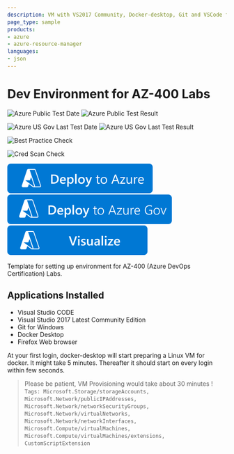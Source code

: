 ```yaml
---
description: VM with VS2017 Community, Docker-desktop, Git and VSCode for AZ-400 (Azure DevOps) Labs
page_type: sample
products:
- azure
- azure-resource-manager
languages:
- json
---
```

# Dev Environment for AZ-400 Labs

![Azure Public Test Date](https://azurequickstartsservice.blob.core.windows.net/badges/application-workloads/visualstudio/az-400-dev-env/PublicLastTestDate.svg)
![Azure Public Test Result](https://azurequickstartsservice.blob.core.windows.net/badges/application-workloads/visualstudio/az-400-dev-env/PublicDeployment.svg)

![Azure US Gov Last Test Date](https://azurequickstartsservice.blob.core.windows.net/badges/application-workloads/visualstudio/az-400-dev-env/FairfaxLastTestDate.svg)
![Azure US Gov Last Test Result](https://azurequickstartsservice.blob.core.windows.net/badges/application-workloads/visualstudio/az-400-dev-env/FairfaxDeployment.svg)

![Best Practice Check](https://azurequickstartsservice.blob.core.windows.net/badges/application-workloads/visualstudio/az-400-dev-env/BestPracticeResult.svg)

![Cred Scan Check](https://azurequickstartsservice.blob.core.windows.net/badges/application-workloads/visualstudio/az-400-dev-env/CredScanResult.svg)

[![Deploy To Azure](https://raw.githubusercontent.com/Azure/azure-quickstart-templates/master/1-CONTRIBUTION-GUIDE/images/deploytoazure.svg?sanitize=true)](https://portal.azure.com/#create/Microsoft.Template/uri/https%3A%2F%2Fraw.githubusercontent.com%2FAzure%2Fazure-quickstart-templates%2Fmaster%2Fapplication-workloads%2Fvisualstudio%2Faz-400-dev-env%2Fazuredeploy.json)
[![Deploy To Azure US Gov](https://raw.githubusercontent.com/Azure/azure-quickstart-templates/master/1-CONTRIBUTION-GUIDE/images/deploytoazuregov.svg?sanitize=true)](https://portal.azure.us/#create/Microsoft.Template/uri/https%3A%2F%2Fraw.githubusercontent.com%2FAzure%2Fazure-quickstart-templates%2Fmaster%2Fapplication-workloads%2Fvisualstudio%2Faz-400-dev-env%2Fazuredeploy.json)
[![Visualize](https://raw.githubusercontent.com/Azure/azure-quickstart-templates/master/1-CONTRIBUTION-GUIDE/images/visualizebutton.svg?sanitize=true)](http://armviz.io/#/?load=https%3A%2F%2Fraw.githubusercontent.com%2FAzure%2Fazure-quickstart-templates%2Fmaster%2Fapplication-workloads%2Fvisualstudio%2Faz-400-dev-env%2Fazuredeploy.json)

Template for setting up environment for AZ-400 (Azure DevOps Certification) Labs.

## Applications Installed

- Visual Studio CODE
- Visual Studio 2017 Latest Community Edition
- Git for Windows
- Docker Desktop
- Firefox Web browser

At your first login, docker-desktop will start preparing a Linux VM for docker. It might take 5 minutes. Thereafter it should start on every login within few seconds.

> Please be patient, VM Provisioning would take about 30 minutes !
`Tags: Microsoft.Storage/storageAccounts, Microsoft.Network/publicIPAddresses, Microsoft.Network/networkSecurityGroups, Microsoft.Network/virtualNetworks, Microsoft.Network/networkInterfaces, Microsoft.Compute/virtualMachines, Microsoft.Compute/virtualMachines/extensions, CustomScriptExtension`
